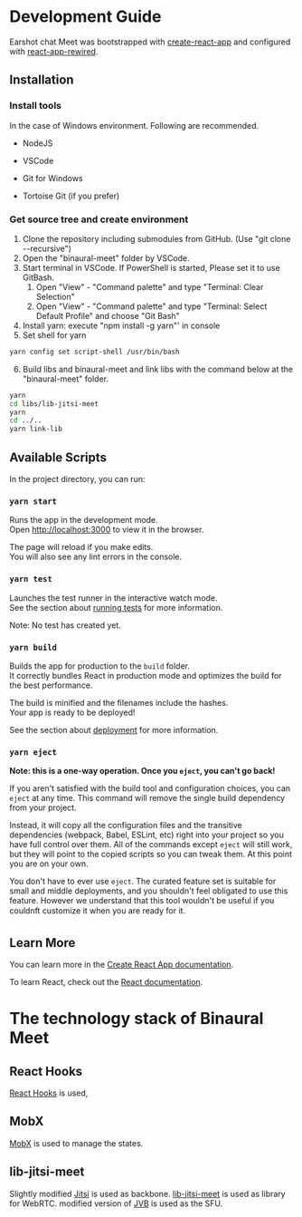 # Development Guide

Earshot chat Meet was bootstrapped with [create-react-app](https://github.com/facebook/create-react-app) and configured with [react-app-rewired](https://github.com/timarney/react-app-rewired#readme).

## Installation

### Install tools

In the case of Windows environment. Following are recommended.

- NodeJS

- VSCode
- Git for Windows
- Tortoise Git (if you prefer)

### Get source tree and create environment

1. Clone the repository including submodules from GitHub. (Use "git clone --recursive")
2. Open the "binaural-meet" folder by VSCode.
3. Start terminal in VSCode. If PowerShell is started, Please set it to use GitBash.
   1. Open "View" - "Command palette" and type "Terminal: Clear Selection"
   2. Open "View" - "Command palette" and type "Terminal: Select Default Profile" and choose "Git Bash"
4. Install yarn: execute "npm install -g yarn"' in console
5. Set shell for yarn

```bash
yarn config set script-shell /usr/bin/bash
```

6. Build libs and binaural-meet and link libs with the command below at the "binaural-meet" folder.

```bash
yarn
cd libs/lib-jitsi-meet
yarn
cd ../..
yarn link-lib
```

## Available Scripts

In the project directory, you can run:

### `yarn start`

Runs the app in the development mode.\
Open [http://localhost:3000](http://localhost:3000) to view it in the browser.

The page will reload if you make edits.\
You will also see any lint errors in the console.

### `yarn test`

Launches the test runner in the interactive watch mode.\
See the section about [running tests](https://facebook.github.io/create-react-app/docs/running-tests) for more information.

Note: No test has created yet.

### `yarn build`

Builds the app for production to the `build` folder.\
It correctly bundles React in production mode and optimizes the build for the best performance.

The build is minified and the filenames include the hashes.\
Your app is ready to be deployed!

See the section about [deployment](https://facebook.github.io/create-react-app/docs/deployment) for more information.

### `yarn eject`

**Note: this is a one-way operation. Once you `eject`, you can't go back!**

If you aren't satisfied with the build tool and configuration choices, you can `eject` at any time. This command will remove the single build dependency from your project.

Instead, it will copy all the configuration files and the transitive dependencies (webpack, Babel, ESLint, etc) right into your project so you have full control over them. All of the commands except `eject` will still work, but they will point to the copied scripts so you can tweak them. At this point you are on your own.

You don't have to ever use `eject`. The curated feature set is suitable for small and middle deployments, and you shouldn't feel obligated to use this feature. However we understand that this tool wouldn't be useful if you couldnft customize it when you are ready for it.

## Learn More

You can learn more in the [Create React App documentation](https://facebook.github.io/create-react-app/docs/getting-started).

To learn React, check out the [React documentation](https://reactjs.org/).




# The technology stack of Binaural Meet

## React Hooks

[React Hooks](https://reactjs.org/docs/hooks-intro.html) is used,

## MobX

[MobX](https://mobx.js.org/) is used to manage the states.

## lib-jitsi-meet

Slightly modified [Jitsi](https://jitsi.org/) is used as backbone.
[lib-jitsi-meet](https://github.com/BinauralMeet/lib-jitsi-meet) is used as library for WebRTC. modified version of [JVB](https://github.com/BinauralMeet/jitsi-videobridge) is used as the SFU.
